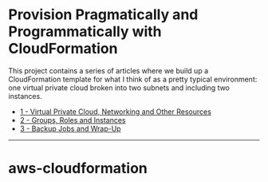 
# Provision Pragmatically and Programmatically with CloudFormation

This project contains a series of articles where we build up a CloudFormation
template for what I think of as a pretty typical environment: one virtual
private cloud broken into two subnets and including two instances.

* [1 - Virtual Private Cloud, Networking and Other Resources][1]
* [2 - Groups, Roles and Instances][2]
* [3 - Backup Jobs and Wrap-Up][3]

----
[1]: https://github.com/cmiles74/cloudformation-tutorial/blob/master/1-network-and-supporting-resources.md
[2]: https://github.com/cmiles74/cloudformation-tutorial/blob/master/2-IAM-groups-and-instances.md
[3]: https://github.com/cmiles74/cloudformation-tutorial/blob/master/3-Backup-Jobs-And-Wrap-Up.md
# aws-cloudformation
